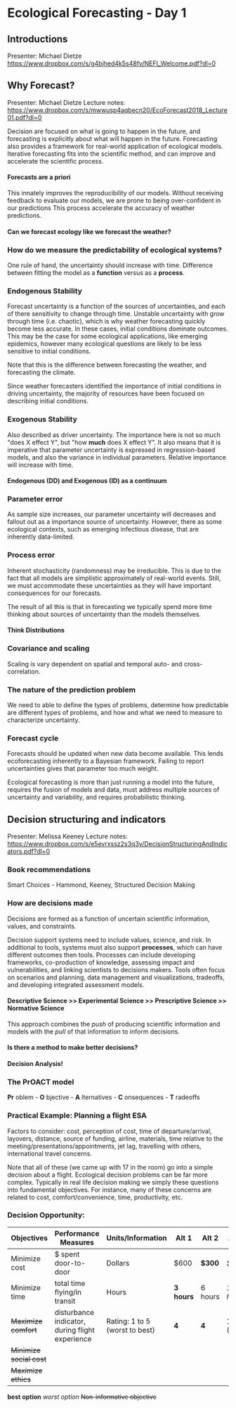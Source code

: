# Ecological Forecasting - Day 1

## Introductions
Presenter: Michael Dietze
https://www.dropbox.com/s/g4bjhed4k5s48fv/NEFI_Welcome.pdf?dl=0

## Why Forecast?
Presenter: Michael Dietze
Lecture notes: https://www.dropbox.com/s/mwwusp4aqbecn20/EcoForecast2018_Lecture01.pdf?dl=0

Decision are focused on what is going to happen in the future, and forecasting is explicitly about what will happen in the future. Forecasting also provides a framework for real-world application of ecological models. Iterative forecasting fits into the scientific method, and can improve and accelerate the scientific process.

#### Forecasts are a priori

 This innately improves the reproducibility of our models.
 Without receiving feedback to evaluate our models, we are prone to being over-confident in our predictions This process accelerate the accuracy of weather predictions.

#### Can we forecast ecology like we forecast the weather?

### How do we measure the predictability of ecological systems?

One rule of hand, the uncertainty should increase with time. Difference between fitting the model as a **function** versus as a **process**.

### Endogenous Stability

Forecast uncertainty is a function of the sources of uncertainties, and each of there sensitivity to change through time. Unstable uncertainty with grow through time (i.e. chaotic), which is why weather forecasting quickly become less accurate. In these cases, initial conditions dominate outcomes. This may be the case for some ecological applications, like emerging epidemics, however many ecological questions are likely to be less sensitive to initial conditions.

Note that this is the difference between forecasting the weather, and forecasting the climate.

Since weather forecasters identified the importance of initial conditions in driving uncertainty, the majority of resources have been focused on describing initial conditions.

### Exogenous Stability

Also described as driver uncertainty. The importance here is not so much "does X effect Y", but "how **much** does X effect Y". It also means that it is imperative that parameter uncertainty is expressed in regression-based models, and also the variance in individual parameters. Relative importance will increase with time.

#### Endogenous (DD) and Exogenous (ID) as a continuum

### Parameter error

As sample size increases, our parameter uncertainty will decreases and fallout out as a importance source of uncertainty. However, there as some ecological contexts, such as emerging infectious disease, that are inherently data-limited.

### Process error

Inherent stochasticity (randomness) may be irreducible. This is due to the fact that all models are simplistic approximately of real-world events. Still, we must accommodate these uncertainties as they will have important consequences for our forecasts.

The result of all this is that in forecasting we typically spend more time thinking about sources of uncertainty than the models themselves.

#### Think Distributions

### Covariance and scaling

Scaling is vary dependent on spatial and temporal auto- and cross-correlation.

### The nature of the prediction problem

We need to able to define the types of problems, determine how predictable are different types of problems, and how and what we need to measure to characterize uncertainty.

### Forecast cycle

Forecasts should be updated when new data become available. This lends ecoforecasting inherently to a Bayesian framework. Failing to report uncertainties gives that parameter too much weight.

Ecological forecasting is more than just running a model into the future, requires the fusion of models and data, must address multiple sources of uncertainty and variability, and requires probabilistic thinking.

## Decision structuring and indicators
Presenter: Melissa Keeney
Lecture notes: https://www.dropbox.com/s/e5evrxssz2s3q3y/DecisionStructuringAndIndicators.pdf?dl=0

### Book recommendations
Smart Choices - Hammond, Keeney,
Structured Decision Making

### How are decisions made

Decisions are formed as a function of uncertain scientific information, values, and constraints.

Decision support systems need to include values, science, and risk. In additional to tools, systems must also support **processes**, which can have different outcomes then tools. Processes can include developing frameworks, co-production of knowledge, assessing impact and vulnerabilities, and linking scientists to decisions makers. Tools often focus on scenarios and planning, data management and visualizations, tradeoffs, and developing integrated assessment models.

#### Descriptive Science >> Experimental Science >> Prescriptive Science >> Normative Science

This approach combines the *push* of producing scientific information and models with the *pull* of that information to inform decisions.

#### Is there a method to make better decisions?
#### Decision Analysis!

### The PrOACT model
**Pr** oblem -  **O** bjective - **A** lternatives - **C** onsequences - **T** radeoffs

### Practical Example: Planning a flight ESA

Factors to consider: cost, perception of cost, time of departure/arrival, layovers, distance, source of funding, airline, materials, time relative to the meeting/presentations/appointments, jet lag, travelling with others, international travel concerns.

Note that all of these (we came up with 17 in the room) go into a simple decision about a flight. Ecological decision problems can be far more complex. Typically in real life decision making we simply these questions into fundamental objectives. For instance, many of these concerns are related to cost, comfort/convenience, time, productivity, etc.

### Decision Opportunity:

| Objectives | Performance Measures | Units/Information | Alt 1 | Alt 2 | Alt 3
|---|---|---|---|---|---
| Minimize cost | $ spent door-to-door | Dollars | $600 | **$300** | *$650*
| Minimize time | total time flying/in transit | Hours | **3 hours** | 6 hours | *10 hours*
| ~~Maximize comfort~~ | disturbance indicator, during flight experience| Rating: 1 to 5 (worst to best) | **4** | **4** | 1-5 (?)
| ~~Minimize social cost~~ | | | | |
| ~~Maximize ethics~~ | | | | |
**best option** *worst option* ~~Non-informative objective~~
